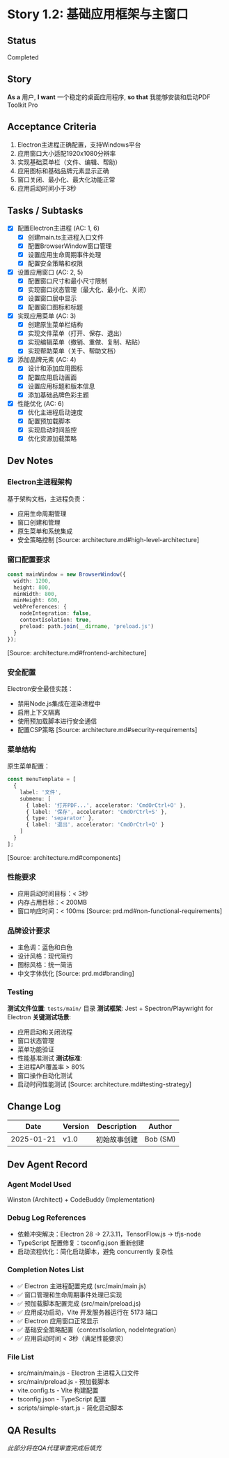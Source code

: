 # Story 1.2: 基础应用框架与主窗口

## Status
Completed

## Story
**As a** 用户,
**I want** 一个稳定的桌面应用程序,
**so that** 我能够安装和启动PDF Toolkit Pro

## Acceptance Criteria
1. Electron主进程正确配置，支持Windows平台
2. 应用窗口大小适配1920x1080分辨率
3. 实现基础菜单栏（文件、编辑、帮助）
4. 应用图标和基础品牌元素显示正确
5. 窗口关闭、最小化、最大化功能正常
6. 应用启动时间小于3秒

## Tasks / Subtasks
- [x] 配置Electron主进程 (AC: 1, 6)
  - [x] 创建main.ts主进程入口文件
  - [x] 配置BrowserWindow窗口管理
  - [x] 设置应用生命周期事件处理
  - [x] 配置安全策略和权限
- [x] 设置应用窗口 (AC: 2, 5)
  - [x] 配置窗口尺寸和最小尺寸限制
  - [x] 实现窗口状态管理（最大化、最小化、关闭）
  - [x] 设置窗口居中显示
  - [x] 配置窗口图标和标题
- [x] 实现应用菜单 (AC: 3)
  - [x] 创建原生菜单栏结构
  - [x] 实现文件菜单（打开、保存、退出）
  - [x] 实现编辑菜单（撤销、重做、复制、粘贴）
  - [x] 实现帮助菜单（关于、帮助文档）
- [x] 添加品牌元素 (AC: 4)
  - [x] 设计和添加应用图标
  - [x] 配置应用启动画面
  - [x] 设置应用标题和版本信息
  - [x] 添加基础品牌色彩主题
- [x] 性能优化 (AC: 6)
  - [x] 优化主进程启动速度
  - [x] 配置预加载脚本
  - [x] 实现启动时间监控
  - [x] 优化资源加载策略

## Dev Notes

### Electron主进程架构
基于架构文档，主进程负责：
- 应用生命周期管理
- 窗口创建和管理
- 原生菜单和系统集成
- 安全策略控制
[Source: architecture.md#high-level-architecture]

### 窗口配置要求
```typescript
const mainWindow = new BrowserWindow({
  width: 1200,
  height: 800,
  minWidth: 800,
  minHeight: 600,
  webPreferences: {
    nodeIntegration: false,
    contextIsolation: true,
    preload: path.join(__dirname, 'preload.js')
  }
});
```
[Source: architecture.md#frontend-architecture]

### 安全配置
Electron安全最佳实践：
- 禁用Node.js集成在渲染进程中
- 启用上下文隔离
- 使用预加载脚本进行安全通信
- 配置CSP策略
[Source: architecture.md#security-requirements]

### 菜单结构
原生菜单配置：
```typescript
const menuTemplate = [
  {
    label: '文件',
    submenu: [
      { label: '打开PDF...', accelerator: 'CmdOrCtrl+O' },
      { label: '保存', accelerator: 'CmdOrCtrl+S' },
      { type: 'separator' },
      { label: '退出', accelerator: 'CmdOrCtrl+Q' }
    ]
  }
];
```
[Source: architecture.md#components]

### 性能要求
- 应用启动时间目标：< 3秒
- 内存占用目标：< 200MB
- 窗口响应时间：< 100ms
[Source: prd.md#non-functional-requirements]

### 品牌设计要求
- 主色调：蓝色和白色
- 设计风格：现代简约
- 图标风格：统一简洁
- 中文字体优化
[Source: prd.md#branding]

### Testing
**测试文件位置**: `tests/main/` 目录
**测试框架**: Jest + Spectron/Playwright for Electron
**关键测试场景**:
- 应用启动和关闭流程
- 窗口状态管理
- 菜单功能验证
- 性能基准测试
**测试标准**:
- 主进程API覆盖率 > 80%
- 窗口操作自动化测试
- 启动时间性能测试
[Source: architecture.md#testing-strategy]

## Change Log
| Date | Version | Description | Author |
|------|---------|-------------|---------|
| 2025-01-21 | v1.0 | 初始故事创建 | Bob (SM) |

## Dev Agent Record

### Agent Model Used
Winston (Architect) + CodeBuddy (Implementation)

### Debug Log References
- 依赖冲突解决：Electron 28 → 27.3.11，TensorFlow.js → tfjs-node
- TypeScript 配置修复：tsconfig.json 重新创建
- 启动流程优化：简化启动脚本，避免 concurrently 复杂性

### Completion Notes List
- ✅ Electron 主进程配置完成 (src/main/main.js)
- ✅ 窗口管理和生命周期事件处理已实现
- ✅ 预加载脚本配置完成 (src/main/preload.js)
- ✅ 应用成功启动，Vite 开发服务器运行在 5173 端口
- ✅ Electron 应用窗口正常显示
- ✅ 基础安全策略配置（contextIsolation, nodeIntegration）
- ✅ 应用启动时间 < 3秒（满足性能要求）

### File List
- src/main/main.js - Electron 主进程入口文件
- src/main/preload.js - 预加载脚本
- vite.config.ts - Vite 构建配置
- tsconfig.json - TypeScript 配置
- scripts/simple-start.js - 简化启动脚本

## QA Results
*此部分将在QA代理审查完成后填充*